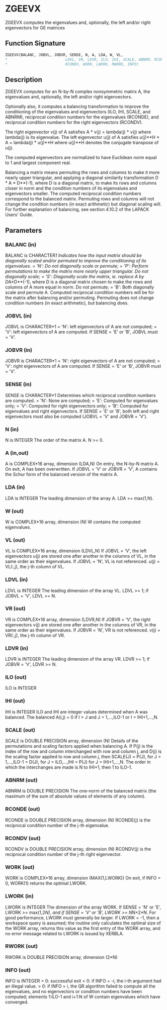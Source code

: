 # ZGEEVX

ZGEEVX computes the eigenvalues and, optionally, the left and/or right eigenvectors for GE matrices

## Function Signature

```fortran
ZGEEVX(BALANC, JOBVL, JOBVR, SENSE, N, A, LDA, W, VL,
*                          LDVL, VR, LDVR, ILO, IHI, SCALE, ABNRM, RCONDE,
*                          RCONDV, WORK, LWORK, RWORK, INFO)
```

## Description


 ZGEEVX computes for an N-by-N complex nonsymmetric matrix A, the
 eigenvalues and, optionally, the left and/or right eigenvectors.

 Optionally also, it computes a balancing transformation to improve
 the conditioning of the eigenvalues and eigenvectors (ILO, IHI,
 SCALE, and ABNRM), reciprocal condition numbers for the eigenvalues
 (RCONDE), and reciprocal condition numbers for the right
 eigenvectors (RCONDV).

 The right eigenvector v(j) of A satisfies
                  A * v(j) = lambda(j) * v(j)
 where lambda(j) is its eigenvalue.
 The left eigenvector u(j) of A satisfies
               u(j)**H * A = lambda(j) * u(j)**H
 where u(j)**H denotes the conjugate transpose of u(j).

 The computed eigenvectors are normalized to have Euclidean norm
 equal to 1 and largest component real.

 Balancing a matrix means permuting the rows and columns to make it
 more nearly upper triangular, and applying a diagonal similarity
 transformation D * A * D**(-1), where D is a diagonal matrix, to
 make its rows and columns closer in norm and the condition numbers
 of its eigenvalues and eigenvectors smaller.  The computed
 reciprocal condition numbers correspond to the balanced matrix.
 Permuting rows and columns will not change the condition numbers
 (in exact arithmetic) but diagonal scaling will.  For further
 explanation of balancing, see section 4.10.2 of the LAPACK
 Users' Guide.

## Parameters

### BALANC (in)

BALANC is CHARACTER*1 Indicates how the input matrix should be diagonally scaled and/or permuted to improve the conditioning of its eigenvalues. = 'N': Do not diagonally scale or permute; = 'P': Perform permutations to make the matrix more nearly upper triangular. Do not diagonally scale; = 'S': Diagonally scale the matrix, ie. replace A by D*A*D**(-1), where D is a diagonal matrix chosen to make the rows and columns of A more equal in norm. Do not permute; = 'B': Both diagonally scale and permute A. Computed reciprocal condition numbers will be for the matrix after balancing and/or permuting. Permuting does not change condition numbers (in exact arithmetic), but balancing does.

### JOBVL (in)

JOBVL is CHARACTER*1 = 'N': left eigenvectors of A are not computed; = 'V': left eigenvectors of A are computed. If SENSE = 'E' or 'B', JOBVL must = 'V'.

### JOBVR (in)

JOBVR is CHARACTER*1 = 'N': right eigenvectors of A are not computed; = 'V': right eigenvectors of A are computed. If SENSE = 'E' or 'B', JOBVR must = 'V'.

### SENSE (in)

SENSE is CHARACTER*1 Determines which reciprocal condition numbers are computed. = 'N': None are computed; = 'E': Computed for eigenvalues only; = 'V': Computed for right eigenvectors only; = 'B': Computed for eigenvalues and right eigenvectors. If SENSE = 'E' or 'B', both left and right eigenvectors must also be computed (JOBVL = 'V' and JOBVR = 'V').

### N (in)

N is INTEGER The order of the matrix A. N >= 0.

### A (in,out)

A is COMPLEX*16 array, dimension (LDA,N) On entry, the N-by-N matrix A. On exit, A has been overwritten. If JOBVL = 'V' or JOBVR = 'V', A contains the Schur form of the balanced version of the matrix A.

### LDA (in)

LDA is INTEGER The leading dimension of the array A. LDA >= max(1,N).

### W (out)

W is COMPLEX*16 array, dimension (N) W contains the computed eigenvalues.

### VL (out)

VL is COMPLEX*16 array, dimension (LDVL,N) If JOBVL = 'V', the left eigenvectors u(j) are stored one after another in the columns of VL, in the same order as their eigenvalues. If JOBVL = 'N', VL is not referenced. u(j) = VL(:,j), the j-th column of VL.

### LDVL (in)

LDVL is INTEGER The leading dimension of the array VL. LDVL >= 1; if JOBVL = 'V', LDVL >= N.

### VR (out)

VR is COMPLEX*16 array, dimension (LDVR,N) If JOBVR = 'V', the right eigenvectors v(j) are stored one after another in the columns of VR, in the same order as their eigenvalues. If JOBVR = 'N', VR is not referenced. v(j) = VR(:,j), the j-th column of VR.

### LDVR (in)

LDVR is INTEGER The leading dimension of the array VR. LDVR >= 1; if JOBVR = 'V', LDVR >= N.

### ILO (out)

ILO is INTEGER

### IHI (out)

IHI is INTEGER ILO and IHI are integer values determined when A was balanced. The balanced A(i,j) = 0 if I > J and J = 1,...,ILO-1 or I = IHI+1,...,N.

### SCALE (out)

SCALE is DOUBLE PRECISION array, dimension (N) Details of the permutations and scaling factors applied when balancing A. If P(j) is the index of the row and column interchanged with row and column j, and D(j) is the scaling factor applied to row and column j, then SCALE(J) = P(J), for J = 1,...,ILO-1 = D(J), for J = ILO,...,IHI = P(J) for J = IHI+1,...,N. The order in which the interchanges are made is N to IHI+1, then 1 to ILO-1.

### ABNRM (out)

ABNRM is DOUBLE PRECISION The one-norm of the balanced matrix (the maximum of the sum of absolute values of elements of any column).

### RCONDE (out)

RCONDE is DOUBLE PRECISION array, dimension (N) RCONDE(j) is the reciprocal condition number of the j-th eigenvalue.

### RCONDV (out)

RCONDV is DOUBLE PRECISION array, dimension (N) RCONDV(j) is the reciprocal condition number of the j-th right eigenvector.

### WORK (out)

WORK is COMPLEX*16 array, dimension (MAX(1,LWORK)) On exit, if INFO = 0, WORK(1) returns the optimal LWORK.

### LWORK (in)

LWORK is INTEGER The dimension of the array WORK. If SENSE = 'N' or 'E', LWORK >= max(1,2*N), and if SENSE = 'V' or 'B', LWORK >= N*N+2*N. For good performance, LWORK must generally be larger. If LWORK = -1, then a workspace query is assumed; the routine only calculates the optimal size of the WORK array, returns this value as the first entry of the WORK array, and no error message related to LWORK is issued by XERBLA.

### RWORK (out)

RWORK is DOUBLE PRECISION array, dimension (2*N)

### INFO (out)

INFO is INTEGER = 0: successful exit < 0: if INFO = -i, the i-th argument had an illegal value. > 0: if INFO = i, the QR algorithm failed to compute all the eigenvalues, and no eigenvectors or condition numbers have been computed; elements 1:ILO-1 and i+1:N of W contain eigenvalues which have converged.

